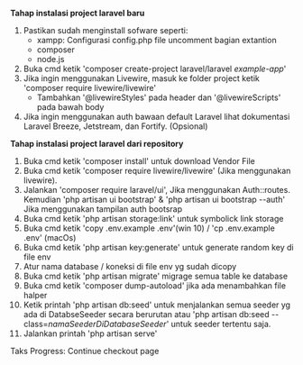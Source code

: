 **Tahap instalasi project laravel baru**
1. Pastikan sudah menginstall sofware seperti:
    - xampp: Configurasi config.php file uncomment bagian extantion
    - composer
    - node.js
2. Buka cmd ketik 'composer create-project laravel/laravel *example-app*'
3. Jika ingin menggunakan Livewire, masuk ke folder project ketik 'composer require livewire/livewire'
    - Tambahkan '@livewireStyles' pada header dan '@livewireScripts' pada bawah body
4. Jika ingin menggunakan auth bawaan default Laravel lihat dokumentasi Laravel Breeze, Jetstream, dan Fortify. (Opsional)

**Tahap instalasi project laravel dari repository**
1. Buka cmd ketik 'composer install' untuk download Vendor File
2. Buka cmd ketik 'composer require livewire/livewire' (Jika menggunakan livewire).
3. Jalankan 'composer require laravel/ui', Jika menggunakan Auth::routes. Kemudian 'php artisan ui bootstrap' & 'php artisan ui bootstrap --auth' Jika menggunakan tampilan auth bootsrap
4. Buka cmd ketik 'php artisan storage:link' untuk symbolick link storage
5. Buka cmd ketik 'copy .env.example .env'(win 10) / 'cp .env.example .env' (macOs)
6. Buka cmd ketik 'php artisan key:generate' untuk generate random key di file env
7. Atur nama database / koneksi di file env yg sudah dicopy
8. Buka cmd ketik 'php artisan migrate' migrage semua table ke database
9. Buka cmd ketik 'composer dump-autoload' jika ada menambahkan file halper
10. Ketik printah 'php artisan db:seed' untuk menjalankan semua seeder yg ada di DatabseSeeder secara berurutan atau 'php artisan db:seed --class=*namaSeederDiDatabaseSeeder*' untuk seeder tertentu saja.
11. Jalankan printah 'php artisan serve'

Taks Progress:
Continue checkout page